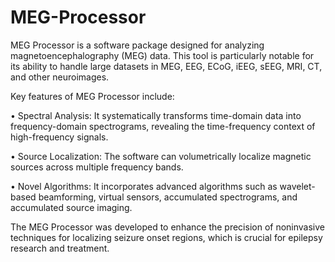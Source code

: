# MEG-Processor
MEG Processor is a software package designed for analyzing magnetoencephalography (MEG) data. This tool is particularly notable for its ability to handle large datasets in MEG, EEG,  ECoG, iEEG, sEEG, MRI, CT, and other neuroimages. 

Key features of MEG Processor include:

•	Spectral Analysis: It systematically transforms time-domain data into frequency-domain spectrograms, revealing the time-frequency context of high-frequency signals.

•	Source Localization: The software can volumetrically localize magnetic sources across multiple frequency bands.

•	Novel Algorithms: It incorporates advanced algorithms such as wavelet-based beamforming, virtual sensors, accumulated spectrograms, and accumulated source imaging.

 The MEG Processor was developed to enhance the precision of noninvasive techniques for localizing seizure onset regions, which is crucial for epilepsy research and treatment.

